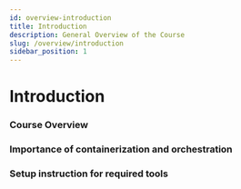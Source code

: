 ```yaml
---
id: overview-introduction
title: Introduction
description: General Overview of the Course
slug: /overview/introduction
sidebar_position: 1
---
```


# Introduction

### Course Overview

### Importance of containerization and orchestration

### Setup instruction for required tools